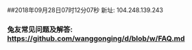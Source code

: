 ##2018年09月28日07时12分07秒 新址: 104.248.139.243
### 兔友常见问题及解答: https://github.com/wanggonging/d/blob/w/FAQ.md
